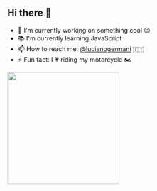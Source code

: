 
## Hi there :wave: 

- :rocket: I'm currently working on something cool :wink: 
- :books: I'm currently 
learning JavaScript
- 	:mailbox: How to reach me: [@lucianogermani](https://twitter.com/LucianoGermani) :it:
- :zap: Fun fact: I :heartpulse: riding my motorcycle :motorcycle:

<img style="width:18em;" src="https://media4.giphy.com/media/SWoSkN6DxTszqIKEqv/giphy.gif?cid=ecf05e47wozf5rb1sikc3u9sh4b4e8kru7gh59lyzh7i7t7w&rid=giphy.gif&ct=g">




<!---
Germanilu/Germanilu is a ✨ special ✨ repository because its `README.md` (this file) appears on your GitHub profile.
You can click the Preview link to take a look at your changes.
--->
